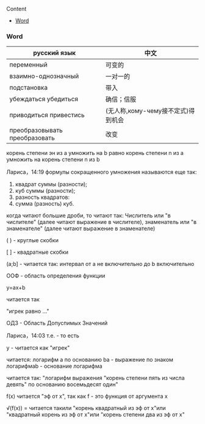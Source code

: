 Content

- [Word](#word)

### Word

| русский язык                  | 中文                      |
|-------------------------------|-------------------------|
| переменный                    | 可变的                     |
| взаимно-однозначный           | 一对一的                    |
| подстановка                   | 带入                      |
| убеждаться убедиться          | 确信；信服                   |
| приводиться привестись        | (无人称,кому-чему接不定式)得到机会 |
| преобразовывать преобразовать | 改变                      |



корень степени эн из а умножить на b равно корень степени n из а умножить на корень степени n из b


Лариса，14:19
формулы сокращенного умножения называются еще так:
1. квадрат суммы (разности);
2. куб суммы (разности);
3. разность квадратов:
4. сумма (разность) куб.

когда читают большие дроби, то читают так:
Числитель или "в числителе" (далее читают выражение в числителе), знаменатель или "в знаменателе" (далее читают выражение в знаменателе)



( ) - круглые скобки

[ ] - квадратные скобки

(а;b] - читается так: интервал от а не включительно до b включительно


ООФ - область определения функции


y=ax+b

читается так

"игрек равно ..."



ОДЗ - Область Допуспимых Значений


Лариса，14:03
т.е. - то есть


y - читается как "игрек"


читается: логарифм а по основанию bа - выражение по знаком логарифмаb - основание логарифма


читается так: "логарифм выражения "корень степени пять из числа девять" по основанию восемьдесят один"


f(x) читается "эф от х", так как f - это функция от аргумента х


√(f(x)) = читается такили
"корень квадратный из эф от х"или
"квадратный корень из эф от х"или
"корень степени два из эф от х"